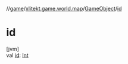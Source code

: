 //[game](../../../index.md)/[xlitekt.game.world.map](../index.md)/[GameObject](index.md)/[id](id.md)

# id

[jvm]\
val [id](id.md): [Int](https://kotlinlang.org/api/latest/jvm/stdlib/kotlin/-int/index.html)
